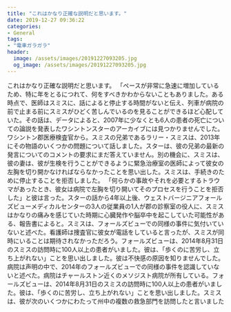 ```yaml
---
title: "これはかなり正確な説明だと思います。"
date: 2019-12-27 09:36:22
categories:
- General
tags:
- "電車ガラガラ"
header:
  image: /assets/images/20191227093205.jpg
  og_image: /assets/images/20191227093205.jpg
---
```


これはかなり正確な説明だと思います。 「ペースが非常に急速に増加しているため、特に年をとるにつれて、何をすべきかわからないこともありました。ある時点で、医師はスミスに、話によると停止する時間がないと伝え、列車が病院の前で止まる前にスミスがひどく苦しんでいるのを見ることができるほど心配していた。その話は、データによると、2007年に少なくとも6人の患者の死亡についての論説を発表したワシントンスターのアーカイブには見つかりませんでした。ワシントン郡医療検査官から。スミスの兄弟であるラリー・スミスは、2013年にその物語のいくつかの問題について話しました。スターは、彼の兄弟の最新の発言についてのコメントの要求にまだ答えていません。別の機会に、スミスは、彼の妻は、彼が生検を行うことができるように緊急治療室の医師によって彼女の左胸を切り開かなければならなかったことを思い出した。スミスは、手続きのために停止することを拒否しました。 「何らかの事故やそれを必要とするトラウマがあったとき、彼女は病院で左胸を切り開いてそのプロセスを行うことを拒否した」と彼は言った。スターの話から4年以上後、ウェストバージニアフォールズビューメディカルセンターの3人の従業員の1人が郡の診察室の役人に、スミスはかなりの痛みを感じていた時期に心臓発作や脳卒中を起こしていた可能性がある、報告書によると。スミスは、フォールズビューでの同様の事件に気付いていないと述べた。看護師は捜査官に彼女が電話をしていると言ったが、スミスが同時にいることは期待されなかっただろう。フォールズビューは、2014年8月31日のスミスの訪問時に100人以上の患者がいました。彼は、「歩くのに苦労し、立ち上がれない」ことを思い出しました。彼は不快感の原因を知りませんでした。病院は声明の中で、2014年のフォールズビューでの同様の事件を認識していないと述べた。病院はチャールストン近くのメソジスト病院が所有している。フォールズビューは、2014年8月31日のスミスの訪問時に100人以上の患者がいました。彼は、「歩くのに苦労し、立ち上がれない」ことを思い出しました。スミスは、彼が次のいくつかにわたって州中の複数の救急部門を訪問したと言いました
